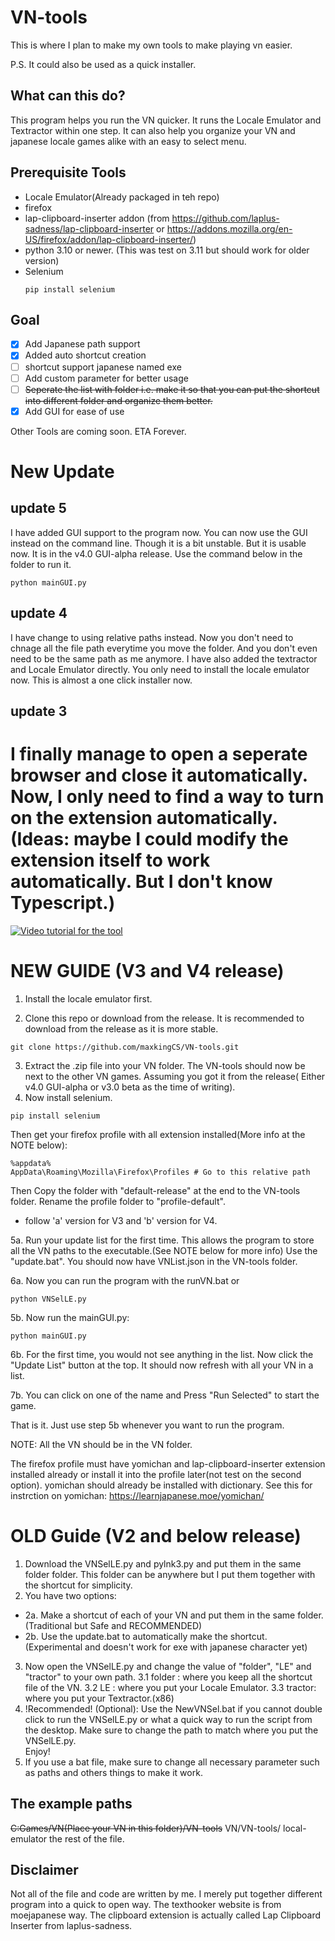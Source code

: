 # VN-tools

This is where I plan to make my own tools to make playing vn easier.

P.S. It could also be used as a quick installer.

## What can this do?
This program helps you run the VN quicker. It runs the Locale Emulator and Textractor within one step. It can also help you organize your VN and japanese locale games alike with an easy to select menu.

## Prerequisite Tools
- Locale Emulator(Already packaged in teh repo)
- firefox
- lap-clipboard-inserter addon (from https://github.com/laplus-sadness/lap-clipboard-inserter or https://addons.mozilla.org/en-US/firefox/addon/lap-clipboard-inserter/)
- python 3.10 or newer. (This was test on 3.11 but should work for older version)
- Selenium
  ```
  pip install selenium
  ``` 

## Goal
- [x] Add Japanese path support
- [x] Added auto shortcut creation
- [ ] shortcut support japanese named exe
- [ ] Add custom parameter for better usage
- [ ] ~~Seperate the list with folder i.e. make it so that you can put the shortcut into different folder and organize them better.~~
- [x] Add GUI for ease of use

Other Tools are coming soon. ETA Forever.


# New Update
## update 5
I have added GUI support to the program now. You can now use the GUI instead on the command line. Though it is a bit unstable. But it is usable now. It is in the v4.0 GUI-alpha release. Use the command below in the folder to run it.
```
python mainGUI.py
```

## update 4
I have change to using relative paths instead. Now you don't need to chnage all the file path everytime you move the folder. And you don't even need to be the same path as me anymore.
I have also added the textractor and Locale Emulator directly. You only need to install the locale emulator now. This is almost a one click installer now.

## update 3
I finally manage to open a seperate browser and close it automatically. Now, I only need to find a way to turn on the extension automatically. (Ideas: maybe I could modify the extension itself to work automatically. But I don't know Typescript.)
=======

[![Video tutorial for the tool](https://img.youtube.com/vi/R-oTW-rFl1M?si=v4brWgZpVaLw5T4u/default.jpg)]([https://youtu.be/nTQUwghvy5Q](https://youtu.be/R-oTW-rFl1M?si=v4brWgZpVaLw5T4u))

# NEW GUIDE (V3 and V4 release)

1. Install the locale emulator first. 

2. Clone this repo or download from the release. It is recommended to download from the release as it is more stable.
```
git clone https://github.com/maxkingCS/VN-tools.git
```
3. Extract the .zip file into your VN folder. The VN-tools should now be next to the other VN games. Assuming you got it from the release( Either v4.0 GUI-alpha or v3.0 beta as the time of writing). 
4. Now install selenium.
```
pip install selenium
```

Then get your firefox profile with all extension installed(More info at the NOTE below):
```
%appdata%
AppData\Roaming\Mozilla\Firefox\Profiles # Go to this relative path
```
Then Copy the folder with "default-release" at the end to the VN-tools folder. Rename the profile folder to "profile-default".

* follow 'a' version for V3 and 'b' version for V4.

5a. Run your update list for the first time. This allows the program to store all the VN paths to the executable.(See NOTE below for more info) Use the "update.bat". You should now have VNList.json in the VN-tools folder.

6a. Now you can run the program with the runVN.bat or
```
python VNSelLE.py
```
5b. Now run the mainGUI.py:
```
python mainGUI.py
```
6b. For the first time, you would not see anything in the list. Now click the "Update List" button at the top. It should now refresh with all your VN in a list.

7b. You can click on one of the name and Press "Run Selected" to start the game.

That is it. Just use step 5b whenever you want to run the program.

NOTE: All the VN should be in the VN folder.

The firefox profile must have yomichan and lap-clipboard-inserter extension installed already or install it into the profile later(not test on the second option). yomichan should already be installed with dictionary.
See this for instrction on yomichan: https://learnjapanese.moe/yomichan/

# OLD Guide (V2 and below release)

1. Download the VNSelLE.py and pylnk3.py and put them in the same folder folder. This folder can be anywhere but I put them together with the shortcut for simplicity.
2. You have two options:
- 2a. Make a shortcut of each of your VN and put them in the same folder. (Traditional but Safe and RECOMMENDED)
- 2b. Use the update.bat to automatically make the shortcut. (Experimental and doesn't work for exe with japanese character yet) 
3. Now open the VNSelLE.py and change the value of "folder", "LE" and "tractor" to your own path.
  3.1 folder : where you keep all the shortcut file of the VN.
  3.2 LE     : where you put your Locale Emulator.
  3.3 tractor: where you put your Textractor.(x86)
5. !Recommended! (Optional): Use the NewVNSel.bat if you cannot double click to run the VNSelLE.py or what a quick way to run the script from the desktop. Make sure to change the path to match where you put the VNSelLE.py.  
 Enjoy!
6. If you use a bat file, make sure to change all necessary parameter such as paths and others things to make it work.

## The example paths

~~C:Games/VN(Place your VN in this folder)/VN-tools~~
VN/VN-tools/
local-emulator
the rest of the file.

## Disclaimer
Not all of the file and code are written by me. I merely put together different program into a quick to open way. The texthooker website is from moejapanese way. The clipboard extension is actually called Lap Clipboard Inserter from laplus-sadness.
